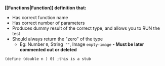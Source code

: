 **[[Functions|Function]] definition that:**
- Has correct function name
- Has correct number of parameters
- Produces dummy result of the correct type, and allows you to RUN the test
- Should always return the "zero" of the type
	- Eg: Number `0`, String` ""`, Image `empty-image`
**- Must be later commented out or deleted**

```rkt
(define (double n ) 0) ;this is a stub
```

